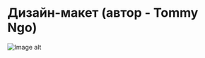 # Дизайн-макет (автор - Tommy Ngo)

![Image alt](https://github.com/YuliyaNam/test/raw/master/https://github.com/YuliyaNam/test/blob/master/tinyone.png/tinyone.png)
